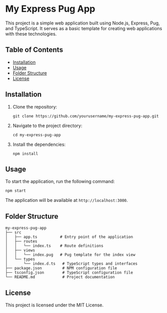 # My Express Pug App

This project is a simple web application built using Node.js, Express, Pug, and TypeScript. It serves as a basic template for creating web applications with these technologies.

## Table of Contents

- [Installation](#installation)
- [Usage](#usage)
- [Folder Structure](#folder-structure)
- [License](#license)

## Installation

1. Clone the repository:
   ```
   git clone https://github.com/yourusername/my-express-pug-app.git
   ```

2. Navigate to the project directory:
   ```
   cd my-express-pug-app
   ```

3. Install the dependencies:
   ```
   npm install
   ```

## Usage

To start the application, run the following command:
```
npm start
```

The application will be available at `http://localhost:3000`.

## Folder Structure

```
my-express-pug-app
├── src
│   ├── app.ts          # Entry point of the application
│   ├── routes
│   │   └── index.ts    # Route definitions
│   ├── views
│   │   └── index.pug   # Pug template for the index view
│   └── types
│       └── index.d.ts   # TypeScript types and interfaces
├── package.json         # NPM configuration file
├── tsconfig.json        # TypeScript configuration file
└── README.md            # Project documentation
```

## License

This project is licensed under the MIT License.